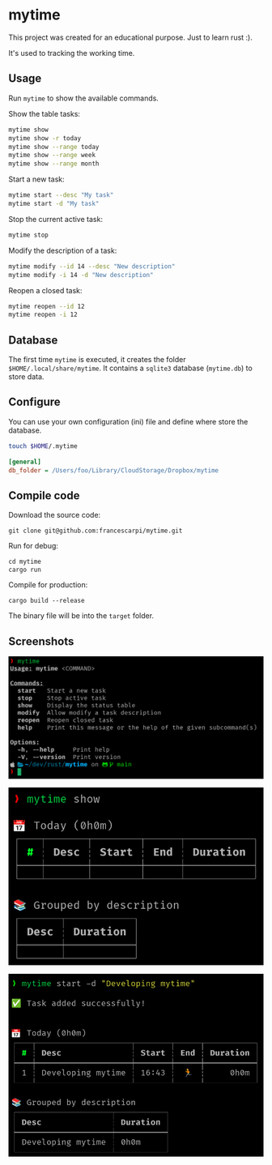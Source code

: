# mytime

This project was created for an educational purpose. Just to learn rust :).

It's used to tracking the working time.


## Usage

Run `mytime` to show the available commands.

Show the table tasks:

```bash
mytime show
mytime show -r today
mytime show --range today
mytime show --range week
mytime show --range month
```

Start a new task:

```bash
mytime start --desc "My task"
mytime start -d "My task"
```

Stop the current active task:

```bash
mytime stop
```

Modify the description of a task:

```bash
mytime modify --id 14 --desc "New description"
mytime modify -i 14 -d "New description"
```

Reopen a closed task:

```bash
mytime reopen --id 12
mytime reopen -i 12
```

## Database

The first time `mytime` is executed, it creates the folder `$HOME/.local/share/mytime`. It contains a `sqlite3` database (`mytime.db`) to store data.

## Configure

You can use your own configuration (ini) file and define where store the database.

```bash
touch $HOME/.mytime
```

```ini
[general]
db_folder = /Users/foo/Library/CloudStorage/Dropbox/mytime

```

## Compile code

Download the source code:

```
git clone git@github.com:francescarpi/mytime.git
```

Run for debug:

```
cd mytime
cargo run
```

Compile for production:

```
cargo build --release
```

The binary file will be into the `target` folder.


## Screenshots

![Screenshot 1](./screenshots/capture1.png)

![Screenshot 2](./screenshots/capture2.png)

![Screenshot 3](./screenshots/capture3.png)

